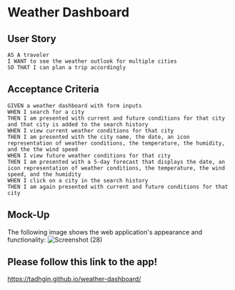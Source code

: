 # Weather Dashboard
 
## User Story
````
AS A traveler
I WANT to see the weather outlook for multiple cities
SO THAT I can plan a trip accordingly
````

## Acceptance Criteria
````
GIVEN a weather dashboard with form inputs
WHEN I search for a city
THEN I am presented with current and future conditions for that city and that city is added to the search history
WHEN I view current weather conditions for that city
THEN I am presented with the city name, the date, an icon representation of weather conditions, the temperature, the humidity, and the the wind speed
WHEN I view future weather conditions for that city
THEN I am presented with a 5-day forecast that displays the date, an icon representation of weather conditions, the temperature, the wind speed, and the humidity
WHEN I click on a city in the search history
THEN I am again presented with current and future conditions for that city
````

## Mock-Up
The following image shows the web application's appearance and functionality:
![Screenshot (28)](https://user-images.githubusercontent.com/117637052/212622328-0dd12bd7-86d9-4a3a-8260-7bea587c64a1.png)

## Please follow this link to the app!
https://tadhgin.github.io/weather-dashboard/
